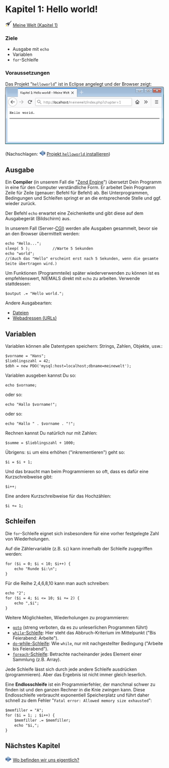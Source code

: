 Kapitel 1: Hello world!
=======================

![](media/action_20px.png)
[Meine Welt (Kapitel 1)](http://localhost/meinewelt/index.php?chapter=1)

### Ziele
* Ausgabe mit `echo`
* Variablen
* `for`-Schleife

### Voraussetzungen
Das Projekt "`helloworld`" ist in Eclipse angelegt und der Browser zeigt:  
![](media/help_initial_screen.png)

(Nachschlagen: ![](media/backward-icon_20px.png) [Projekt `helloworld` installieren](install.md))

## Ausgabe

Ein **Compiler** (in unserem Fall die "[Zend Engine](https://de.wikipedia.org/wiki/Zend_Engine)") übersetzt Dein Programm in eine für den Computer verständliche Form. Er arbeitet Dein Programm Zeile für Zeile (genauer: Befehl für Befehl) ab. Bei Unterprogrammen, Bedingungen und Schleifen springt er an die entsprechende Stelle und ggf. wieder zurück.

Der Befehl `echo` erwartet eine Zeichenkette und gibt diese auf dem Ausgabegerät (Bildschirm) aus.

In unserem Fall
(Server-[CGI](https://de.wikipedia.org/wiki/Common_Gateway_Interface))
werden alle Ausgaben gesammelt, bevor sie an den Browser übermittelt werden:

    echo "Hello...";
    sleep( 5 );          //Warte 5 Sekunden
    echo "world";
    //(Auch das "Hello" erscheint erst nach 5 Sekunden, wenn die gesamte Seite übertragen wird.)

Um Funktionen (Programmteile) später wiederverwenden zu können ist es empfehlenswert, NIEMALS direkt mit `echo` zu arbeiten. Verwende stattdessen:

    $output .= "Hello world.";

Andere Ausgabearten:
* [Dateien](https://www.php.net/manual/de/function.fopen.php)
* [Webadressen (URLs)](https://www.php.net/manual/de/book.curl.php)

## Variablen

Variablen können alle Datentypen speichern: Strings, Zahlen, Objekte, usw.:

    $vorname = "Hans";
    $lieblingszahl = 42;
    $dbh = new PDO('mysql:host=localhost;dbname=meinewelt');

Variablen ausgeben kannst Du so:

    echo $vorname;

oder so:

    echo "Hallo $vorname!";

oder so:

    echo "Hallo " . $vorname . "!";

Rechnen kannst Du natürlich nur mit Zahlen:

    $summe = $lieblingszahl + 1000;

Übrigens: `$i` um eins erhöhen ("inkrementieren") geht so:

    $i = $i + 1;

Und das braucht man beim Programmieren so oft, dass es dafür eine Kurzschreibweise gibt:

    $i++;

Eine andere Kurzschreibweise für das Hochzählen:

    $i += 1;

## Schleifen

Die `for`-Schleife eignet sich insbesondere für eine vorher festgelegte Zahl von Wiederholungen.

Auf die Zählervariable (z.B. `$i`) kann innerhalb der Schleife zugegriffen werden:

    for ($i = 0; $i < 10; $i++) {
        echo "Runde $i:\n";
    }

Für die Reihe 2,4,6,8,10 kann man auch schreiben:

    echo "2";
    for ($i = 4; $i <= 10; $i += 2) {
        echo ",$i";
    }

Weitere Möglichkeiten, Wiederholungen zu programmieren:
* [`goto`](https://www.php.net/manual/de/control-structures.goto.php)
  (streng verboten, da es zu unleserlichen Programmen führt)
* [`while`-Schleife](https://www.php.net/manual/de/control-structures.while.php):
  Hier steht das Abbruch-Kriterium im Mittelpunkt ("Bis Feierabend: Arbeite").
* [`do`-while-Schleife](https://www.php.net/manual/de/control-structures.do.while.php):
  Wie `while`, nur mit nachgestellter Bedingung ("Arbeite bis Feierabend").
* [`foreach`-Schleife](https://www.php.net/manual/de/control-structures.foreach.php):
  Betrachte nacheinander jedes Element einer Sammlung (z.B. Array).

Jede Schleife lässt sich durch jede andere Schleife ausdrücken (programmieren). Aber das Ergebnis ist nicht immer gleich leserlich.

Eine **Endlosschleife** ist ein Programmierfehler, der manchmal schwer zu finden ist und den ganzen Rechner in die Knie zwingen kann. Diese Endlosschleife verbraucht exponentiell Speicherplatz und führt daher schnell zu dem Fehler "`Fatal error: Allowed memory size exhausted`":

    $memfiller = "A";
    for ($i = 1; ; $i++) {
        $memfiller .= $memfiller;
        echo "$i,";
    }

## Nächstes Kapitel
![](media/forward-icon_20px.png)
[Wo befinden wir uns eigentlich?](chapter2_techstack.md)
